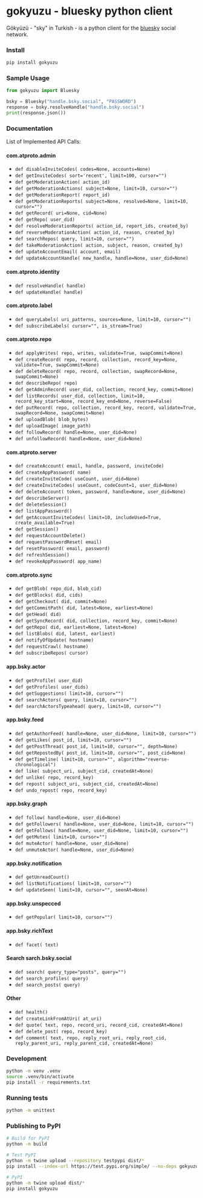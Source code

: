 # gokyuzu - bluesky python client

Gökyüzü - "sky" in Turkish - is a python client for the [bluesky](https://bsky.social/) social network.

### Install

```bash
pip install gokyuzu
```

### Sample Usage

```python
from gokyuzu import Bluesky

bsky = Bluesky("handle.bsky.social", "PASSWORD")
response = bsky.resolveHandle("handle.bsky.social")
print(response.json())
```

### Documentation

List of Implemented API Calls:


#### com.atproto.admin

- `def disableInviteCodes( codes=None, accounts=None)` 
- `def getInviteCodes( sort='recent', limit=100, cursor="")` 
- `def getModerationAction( action_id)` 
- `def getModerationActions( subject=None, limit=10, cursor="")` 
- `def getModerationReport( report_id)` 
- `def getModerationReports( subject=None, resolved=None, limit=10, cursor="")` 
- `def getRecord( uri=None, cid=None)` 
- `def getRepo( user_did)` 
- `def resolveModerationReports( action_id, report_ids, created_by)` 
- `def reverseModerationAction( action_id, reason, created_by)` 
- `def searchRepos( query, limit=10, cursor="")` 
- `def takeModerationAction( action, subject, reason, created_by)` 
- `def updateAccountEmail( account, email)` 
- `def updateAccountHandle( new_handle, handle=None, user_did=None)` 


#### com.atproto.identity

- `def resolveHandle( handle)` 
- `def updateHandle( handle)` 

#### com.atproto.label

- `def queryLabels( uri_patterns, sources=None, limit=10, cursor="")` 
- `def subscribeLabels( cursor="", is_stream=True)` 

#### com.atproto.repo

- `def applyWrites( repo, writes, validate=True, swapCommit=None)` 
- `def createRecord( repo, record, collection, record_key=None, validate=True, swapCommit=None)` 
- `def deleteRecord( repo, record, collection, swapRecord=None, swapCommit=None)` 
- `def describeRepo( repo)` 
- `def getAdminRecord( user_did, collection, record_key, commit=None)` 
- `def listRecords( user_did, collection, limit=10, record_key_start=None, record_key_end=None, reverse=False)` 
- `def putRecord( repo, collection, record_key, record, validate=True, swapRecord=None, swapCommit=None)` 
- `def uploadBlob( blob_bytes)` 
- `def uploadImage( image_path)` 
- `def followRecord( handle=None, user_did=None)` 
- `def unfollowRecord( handle=None, user_did=None)` 

#### com.atproto.server

- `def createAccount( email, handle, password, inviteCode)` 
- `def createAppPassword( name)`
- `def createInviteCode( useCount, user_did=None)` 
- `def createInviteCodes( useCount, codeCount=1, user_did=None)` 
- `def deleteAccount( token, password, handle=None, user_did=None)` 
- `def describeServer()` 
- `def deleteSession()` 
- `def listAppPassword()`
- `def getAccountInviteCodes( limit=10, includeUsed=True, create_available=True)` 
- `def getSession()` 
- `def requestAccountDelete()` 
- `def requestPasswordReset( email)` 
- `def resetPassword( email, password)` 
- `def refreshSession()` 
- `def revokeAppPassword( app_name)`

#### com.atproto.sync

- `def getBlob( repo_did, blob_cid)` 
- `def getBlocks( did, cids)` 
- `def getCheckout( did, commit=None)` 
- `def getCommitPath( did, latest=None, earliest=None)` 
- `def getHead( did)` 
- `def getSyncRecord( did, collection, record_key, commit=None)` 
- `def getRepo( did, earliest=None, latest=None)` 
- `def listBlobs( did, latest, earliest)` 
- `def notifyOfUpdate( hostname)` 
- `def requestCrawl( hostname)` 
- `def subscribeRepos( cursor)` 


#### app.bsky.actor

- `def getProfile( user_did)` 
- `def getProfiles( user_dids)` 
- `def getSuggestions( limit=10, cursor="")` 
- `def searchActors( query, limit=10, cursor="")` 
- `def searchActorsTypeahead( query, limit=10, cursor="")` 


#### app.bsky.feed

- `def getAuthorFeed( handle=None, user_did=None, limit=10, cursor="")` 
- `def getLikes( post_id, limit=10, cursor="")` 
- `def getPostThread( post_id, limit=10, cursor="", depth=None)` 
- `def getRepostedBy( post_id, limit=10, cursor="", post_cid=None)` 
- `def getTimeline( limit=10, cursor="", algorithm="reverse-chronological")` 
- `def like( subject_uri, subject_cid, createdAt=None)` 
- `def unlike( repo, record_key)` 
- `def repost( subject_uri, subject_cid, createdAt=None)` 
- `def undo_repost( repo, record_key)` 


#### app.bsky.graph

- `def follow( handle=None, user_did=None)` 
- `def getFollowers( handle=None, user_did=None, limit=10, cursor="")` 
- `def getFollows( handle=None, user_did=None, limit=10, cursor="")` 
- `def getMutes( limit=10, cursor="")` 
- `def muteActor( handle=None, user_did=None)` 
- `def unmuteActor( handle=None, user_did=None)` 


#### app.bsky.notification

- `def getUnreadCount()` 
- `def listNotifications( limit=10, cursor="")` 
- `def updateSeen( limit=10, cursor="", seenAt=None)` 


#### app.bsky.unspecced

- `def getPopular( limit=10, cursor="")` 


#### app.bsky.richText

- `def facet( text)` 


#### Search sarch.bsky.social

- `def search( query_type="posts", query="")` 
- `def search_profiles( query)` 
- `def search_posts( query)` 

#### Other

- `def health()` 
- `def createLinkFromAtUri( at_uri)`
- `def quote( text, repo, record_uri, record_cid, createdAt=None)` 
- `def delete_post( repo, record_key)` 
- `def comment( text, repo, reply_root_uri, reply_root_cid, reply_parent_uri, reply_parent_cid, createdAt=None)` 


### Development

```bash
python -m venv .venv
source .venv/bin/activate
pip install -r requirements.txt
```

### Running tests

```bash
python -m unittest
```

### Publishing to PyPI

```bash
# Build for PyPI
python -m build

# Test PyPI
python -m twine upload --repository testpypi dist/*
pip install --index-url https://test.pypi.org/simple/ --no-deps gokyuzu

# PyPI
python -m twine upload dist/*
pip install gokyuzu
```